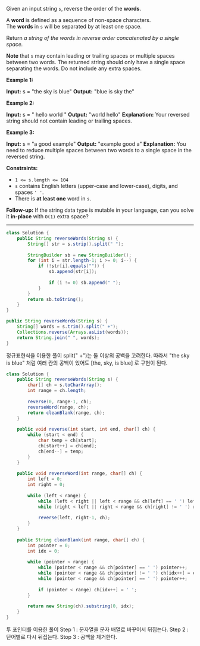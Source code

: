Given an input string `s`, reverse the order of the **words**.

A **word** is defined as a sequence of non-space characters. The **words** in `s` will be separated by at least one space.

Return _a string of the words in reverse order concatenated by a single space._

**Note** that `s` may contain leading or trailing spaces or multiple spaces between two words. The returned string should only have a single space separating the words. Do not include any extra spaces.

**Example 1:**

**Input:** s = "the sky is blue"
**Output:** "blue is sky the"

**Example 2:**

**Input:** s = "  hello world  "
**Output:** "world hello"
**Explanation:** Your reversed string should not contain leading or trailing spaces.

**Example 3:**

**Input:** s = "a good   example"
**Output:** "example good a"
**Explanation:** You need to reduce multiple spaces between two words to a single space in the reversed string.

**Constraints:**

- `1 <= s.length <= 104`
- `s` contains English letters (upper-case and lower-case), digits, and spaces `' '`.
- There is **at least one** word in `s`.

**Follow-up:** If the string data type is mutable in your language, can you solve it **in-place** with `O(1)` extra space?


---

```java
class Solution {
    public String reverseWords(String s) {
        String[] str = s.strip().split(" ");
        
        StringBuilder sb = new StringBuilder();
        for (int i = str.length-1; i >= 0; i--) {
            if (!str[i].equals("")) {
                sb.append(str[i]);
                
                if (i != 0) sb.append(" ");
            }
        }
        return sb.toString();
    }
}
```

```java
public String reverseWords(String s) {
    String[] words = s.trim().split(" +");
    Collections.reverse(Arrays.asList(words));
    return String.join(" ", words);
}
```

정규표현식을 이용한 풀이
split(" +")는 둘 이상의 공백을 고려한다.
따라서 "the    sky is blue" 처럼 여러 칸의 공백이 있어도
\[the, sky, is blue\] 로 구현이 된다.


```java
class Solution {
    public String reverseWords(String s) {
        char[] ch = s.toCharArray();
        int range = ch.length;
        
        reverse(0, range-1, ch);
        reverseWord(range, ch);
        return cleanBlank(range, ch);
    }
    
    public void reverse(int start, int end, char[] ch) {
        while (start < end) {
            char temp = ch[start];
            ch[start++] = ch[end];
            ch[end--] = temp;
        }
    }
    
    public void reverseWord(int range, char[] ch) {
        int left = 0;
        int right = 0;
        
        while (left < range) {
            while (left < right || left < range && ch[left] == ' ') left++;
            while (right < left || right < range && ch[right] != ' ') right++;
            
            reverse(left, right-1, ch);
        }
    }
    
    public String cleanBlank(int range, char[] ch) {
        int pointer = 0;
        int idx = 0;
        
        while (pointer < range) {
            while (pointer < range && ch[pointer] == ' ') pointer++;
            while (pointer < range && ch[pointer] != ' ') ch[idx++] = ch[pointer++];
            while (pointer < range && ch[pointer] == ' ') pointer++;
            
            if (pointer < range) ch[idx++] = ' ';     
        }
        
        return new String(ch).substring(0, idx);
    }
}
```

투 포인터를 이용한 풀이
Step 1 : 문자열을 문자 배열로 바꾸어서 뒤집는다.
Step 2 : 단어별로 다시 뒤집는다.
Stop 3 : 공백을 제거한다.
